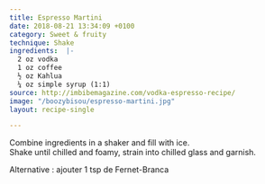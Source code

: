 ```yaml
---
title: Espresso Martini
date: 2018-08-21 13:34:09 +0100
category: Sweet & fruity
technique: Shake
ingredients:  |-
  2 oz vodka
  1 oz coffee
  ½ oz Kahlua
  ¼ oz simple syrup (1:1)
source: http://imbibemagazine.com/vodka-espresso-recipe/
image: "/boozybisou/espresso-martini.jpg"
layout: recipe-single

---
```

Combine ingredients in a shaker and fill with ice.  
Shake until chilled and foamy, strain into chilled glass and garnish.

Alternative : ajouter 1 tsp de Fernet-Branca
